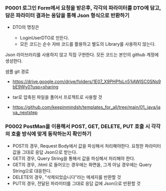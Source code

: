 ### P0001 로그인 Form에서 요청을 받은후, 각각의 파라미터를 DTO에 담고, 담은 파라미터 결과는 응답을 통해 Json 형식으로 반환하기

- DTO의 명칭은

  - LoginUserDTO로 만든다.
  - 모든 코드는 순수 자바 코드를 활용하고 별도의 Library를 사용하지 않는다.

Json 라이브러리를 사용하지 않고 직접 구현한다.
모든 코드는 본인의 github 계정에 생성한다.

샘플 git 경로

- https://drive.google.com/drive/folders/1E07_X9PHPfsLn51jAWlSC0SNs9bE9Wy0?usp=sharing

- tar로 압축된 파일을 풀어서 프로젝트로 사용할 것

- https://github.com/keepinmindsh/templates_for_all/tree/main/01_java/java_nextstep

### P0002 PostMan을 이용해서 POST, GET, DELETE, PUT 호출 시 각각의 호출 방식에 맞게 동작하는지 확인하기
- POST의 경우, Request Body에서 값을 파싱해서 처리해야한다. 요청한 파라미터 값을 그대로 응답 Json으로 받는다.
- GET의 경우, Query String을 통해서 값을 파싱해서 처리해야 한다.
- GET의 경우, .html 로 들어오는 경우에는 화면을, 그게 아닐 경우에는 Query String으로 대응한다.
- DELETE의 경우, "삭제되었습니다"라는 메세지를 반환할 것
- PUT의 경우, 전달된 파라미터를 그대로 응답 값에 Json으로 반환할 것

